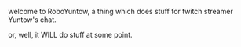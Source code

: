 welcome to RoboYuntow, a thing which does stuff for twitch streamer Yuntow's chat.

or, well, it WILL do stuff at some point.